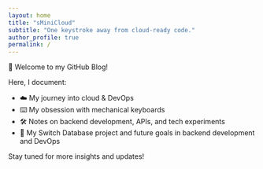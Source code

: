 ```yaml
---
layout: home
title: "sMiniCloud"
subtitle: "One keystroke away from cloud-ready code."
author_profile: true
permalink: /
---
```


👋 Welcome to my GitHub Blog!

Here, I document:
- ☁️ My journey into cloud & DevOps
- ⌨️ My obsession with mechanical keyboards
- 🛠️ Notes on backend development, APIs, and tech experiments
- 📑 My Switch Database project and future goals in backend development and DevOps

Stay tuned for more insights and updates!